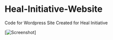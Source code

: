 # Heal-Initiative-Website

Code for Wordpress Site Created for Heal Initiative

[![Screenshot](https://github.com/deenaariff/Heal-Initiative-Website/raw/image/HealCapture.png)]
